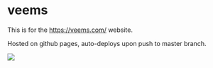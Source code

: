 # veems

This is for the https://veems.com/ website.

Hosted on github pages, auto-deploys upon push to master branch.

![](https://i.imgur.com/WpMo7SY.png)
